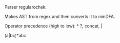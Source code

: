 
Parser regularochek.

Makes AST from regex and then converts it to minDFA.

Operator precedence (high to low): * ?, concat, |

(a|bc)*abc